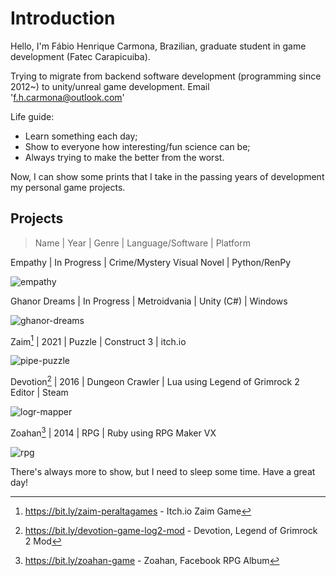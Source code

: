 # Introduction

Hello, I'm Fábio Henrique Carmona, Brazilian, graduate student in game development (Fatec Carapicuiba).

Trying to migrate from backend software development (programming since 2012~) to unity/unreal game development. Email 'f.h.carmona@outlook.com'

Life guide:

- Learn something each day;
- Show to everyone how interesting/fun science can be;
- Always trying to make the better from the worst.

Now, I can show some prints that I take in the passing years of development my personal game projects.

## Projects

> Name | Year | Genre | Language/Software | Platform

Empathy | In Progress | Crime/Mystery Visual Novel | Python/RenPy

![empathy](https://user-images.githubusercontent.com/100398695/161193938-54e55358-6033-4ab5-9918-5640b6637fcb.png)

Ghanor Dreams | In Progress | Metroidvania | Unity (C#) | Windows

![ghanor-dreams](https://user-images.githubusercontent.com/100398695/156866248-0cecb9c1-531c-439e-aa5a-c3884184254d.png)

Zaim[^1] | 2021 | Puzzle | Construct 3 | itch.io

![pipe-puzzle](https://user-images.githubusercontent.com/100398695/155658094-ee736a93-524b-4a50-ae71-5739d1978d40.png)

Devotion[^2] | 2016 | Dungeon Crawler | Lua using Legend of Grimrock 2 Editor | Steam

![logr-mapper](https://user-images.githubusercontent.com/100398695/155658109-e6dec763-d153-43bf-a08a-67f9288e10ff.png)

Zoahan[^3] | 2014 | RPG | Ruby using RPG Maker VX

![rpg](https://user-images.githubusercontent.com/100398695/155658289-05621792-3f5a-4890-97c8-04892ce44460.png)

[^1]: https://bit.ly/zaim-peraltagames - Itch.io Zaim Game
[^2]: https://bit.ly/devotion-game-log2-mod - Devotion, Legend of Grimrock 2 Mod
[^3]: https://bit.ly/zoahan-game - Zoahan, Facebook RPG Album

There's always more to show, but I need to sleep some time.
Have a great day!

